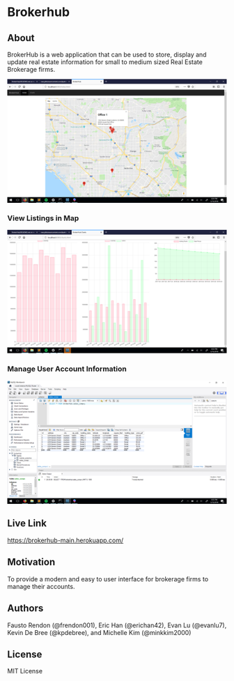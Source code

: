 # Brokerhub

## About

BrokerHub is a web application that can be used to store, display and update real estate information for small to medium sized Real Estate Brokerage firms.

![brokerhubscreenshot](github/brokerhub1.png)

### View Listings in Map
![brokerhubscreenshot](github/brokerhub2.png)

### Manage User Account Information
![brokerhubscreenshot](github/brokerhub3.png)

## Live Link

https://brokerhub-main.herokuapp.com/

## Motivation

To provide a modern and easy to user interface for brokerage firms to manage their accounts.


## Authors

Fausto Rendon (@frendon001), Eric Han (@erichan42), Evan Lu (@evanlu7), Kevin De Bree (@kpdebree), and Michelle Kim (@minkkim2000)


## License

MIT License
